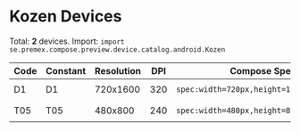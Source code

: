 # Kozen Devices

Total: **2** devices. Import: `import se.premex.compose.preview.device.catalog.android.Kozen`

| Code | Constant | Resolution | DPI | Compose Spec | Preview Usage |
|------|----------|------------|-----|-------------|---------------|
| D1 | D1 | 720x1600 | 320 | `spec:width=720px,height=1600px,dpi=320` | `@Preview(device = Kozen.D1)` |
| T05 | T05 | 480x800 | 240 | `spec:width=480px,height=800px,dpi=240` | `@Preview(device = Kozen.T05)` |

<!-- Generated automatically. Do not edit manually. -->
